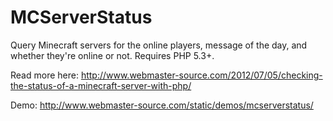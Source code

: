 MCServerStatus
==============

Query Minecraft servers for the online players, message of the day, and whether they're online or not. Requires PHP 5.3+.


Read more here: http://www.webmaster-source.com/2012/07/05/checking-the-status-of-a-minecraft-server-with-php/

Demo: http://www.webmaster-source.com/static/demos/mcserverstatus/